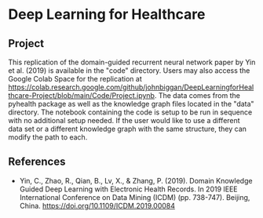 # Deep Learning for Healthcare
## Project

This replication of the domain-guided recurrent neural network paper by Yin et al. (2019) is available in the "code" directory. Users may also access the Google Colab Space for the replication at https://colab.research.google.com/github/johnbiggan/DeepLearningforHealthcare-Project/blob/main/Code/Project.ipynb. The data comes from the pyhealth package as well as the knowledge graph files located in the "data" directory. The notebook containing the code is setup to be run in sequence with no additional setup needed. If the user would like to use a different data set or a different knowledge graph with the same structure, they can modify the path to each.

## References
* Yin, C., Zhao, R., Qian, B., Lv, X., & Zhang, P. (2019). Domain Knowledge Guided Deep Learning with Electronic Health Records. In 2019 IEEE International Conference on Data Mining (ICDM) (pp. 738-747). Beijing, China. https://doi.org/10.1109/ICDM.2019.00084
